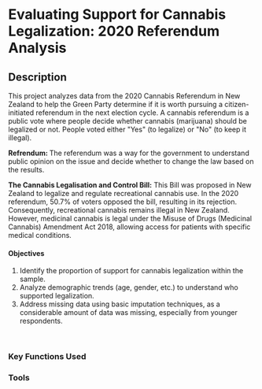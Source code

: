 <h1> Evaluating Support for Cannabis Legalization: 2020 Referendum Analysis </h1>



<h2>Description</h2>

This project analyzes data from the 2020 Cannabis Referendum in New Zealand to help the Green Party determine if it is worth pursuing a citizen-initiated referendum in the next election cycle. 
A cannabis referendum is a public vote where people decide whether cannabis (marijuana) should be legalized or not. People voted either "Yes" (to legalize) or "No" (to keep it illegal).

<b> Refrendum: </b> The referendum was a way for the government to understand public opinion on the issue and decide whether to change the law based on the results.

<b> The Cannabis Legalisation and Control Bill:</b> This Bill was proposed in New Zealand to legalize and regulate recreational cannabis use. In the 2020 referendum, 50.7% of voters opposed the bill, resulting in its rejection. Consequently, recreational cannabis remains illegal in New Zealand. However, medicinal cannabis is legal under the Misuse of Drugs (Medicinal Cannabis) Amendment Act 2018, allowing access for patients with specific medical conditions. 

   
#### Objectives
1. Identify the proportion of support for cannabis legalization within the sample.
2. Analyze demographic trends (age, gender, etc.) to understand who supported legalization.
3. Address missing data using basic imputation techniques, as a considerable amount of data was missing, especially from younger respondents.


<br />

### Key Functions Used


### Tools



